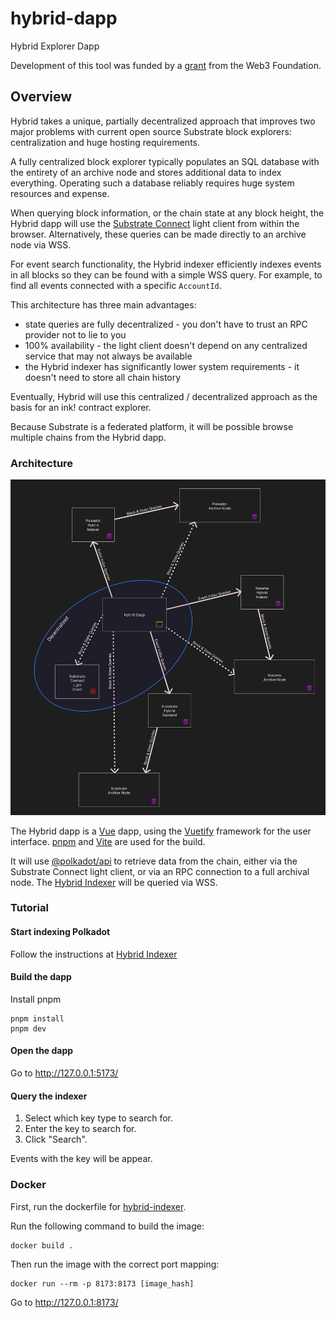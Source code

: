 # hybrid-dapp
Hybrid Explorer Dapp

Development of this tool was funded by a [grant](https://github.com/w3f/Grants-Program/blob/master/applications/hybrid.md) from the Web3 Foundation.

## Overview

Hybrid takes a unique, partially decentralized approach that improves two major problems with current open source Substrate block explorers: centralization and huge hosting requirements.

A fully centralized block explorer typically populates an SQL database with the entirety of an archive node and stores additional data to index everything. Operating such a database reliably requires huge system resources and expense.

When querying block information, or the chain state at any block height, the Hybrid dapp will use the [Substrate Connect](https://substrate.io/developers/substrate-connect/) light client from within the browser. Alternatively, these queries can be made directly to an archive node via WSS.

For event search functionality, the Hybrid indexer efficiently indexes events in all blocks so they can be found with a simple WSS query. For example, to find all events connected with a specific `AccountId`.

This architecture has three main advantages:
- state queries are fully decentralized - you don't have to trust an RPC provider not to lie to you
- 100% availability - the light client doesn't depend on any centralized service that may not always be available
- the Hybrid indexer has significantly lower system requirements - it doesn't need to store all chain history

Eventually, Hybrid will use this centralized / decentralized approach as the basis for an ink! contract explorer.

Because Substrate is a federated platform, it will be possible browse multiple chains from the Hybrid dapp.

### Architecture

![Hybrid Architecture](https://raw.githubusercontent.com/ethernomad/hybrid-diagram/main/hybrid.png)

The Hybrid dapp is a [Vue](https://vuejs.org/) dapp, using the [Vuetify](https://vuetifyjs.com) framework for the user interface. [pnpm](https://pnpm.io/) and [Vite](https://vitejs.dev/) are used for the build.

It will use [@polkadot/api](https://github.com/polkadot-js/api) to retrieve data from the chain, either via the Substrate Connect light client, or via an RPC connection to a full archival node. The [Hybrid Indexer](https://github.com/hybrid-explorer/hybrid-indexer) will be queried via WSS.

### Tutorial

#### Start indexing Polkadot

Follow the instructions at [Hybrid Indexer](https://github.com/hybrid-explorer/hybrid-indexer/tree/milestone-2)

#### Build the dapp

Install pnpm

```
pnpm install
pnpm dev
```

#### Open the dapp

Go to http://127.0.0.1:5173/

#### Query the indexer

1. Select which key type to search for.
2. Enter the key to search for.
3. Click "Search".

Events with the key will be appear.

### Docker

First, run the dockerfile for [hybrid-indexer](https://github.com/hybrid-explorer/hybrid-indexer/tree/milestone-2).

Run the following command to build the image:

```
docker build .
```

Then run the image with the correct port mapping:

```
docker run --rm -p 8173:8173 [image_hash]
```

Go to http://127.0.0.1:8173/
